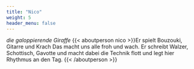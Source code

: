 ```yaml
---
title: "Nico"
weight: 5
header_menu: false
---
```


*die galoppierende Giraffe*
{{< aboutperson nico >}}Er spielt Bouzouki, Gitarre und Krach
Das macht uns alle froh und wach.
Er schreibt Walzer, Schottisch, Gavotte
und macht dabei die Technik flott
und legt hier Rhythmus an den Tag.
{{< /aboutperson >}}
